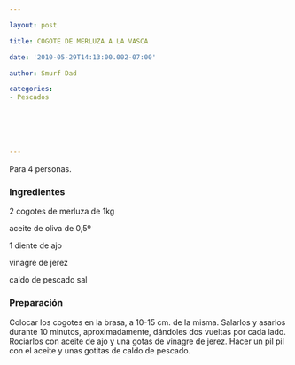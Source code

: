 ```yaml
---

layout: post

title: COGOTE DE MERLUZA A LA VASCA

date: '2010-05-29T14:13:00.002-07:00'

author: Smurf Dad

categories:
- Pescados






---
```


Para 4 personas.

<h3>Ingredientes</h3>

2 cogotes de merluza de 1kg

aceite de oliva de 0,5º

1 diente de ajo

vinagre de jerez

caldo de pescado sal

<h3>Preparación</h3>

Colocar los cogotes en la brasa, a 10-15 cm. de la misma. Salarlos y asarlos durante 10 minutos, aproximadamente, dándoles dos vueltas por cada lado. Rociarlos con aceite de ajo y una gotas de vinagre de jerez. Hacer un pil pil con el aceite y unas gotitas de caldo de pescado.